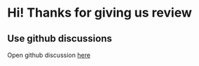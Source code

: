 # Hi! Thanks for giving us review

## Use github discussions
Open github discussion [here](https://github.com/orgs/StoryAnvil/discussions/new?category=reviews)
